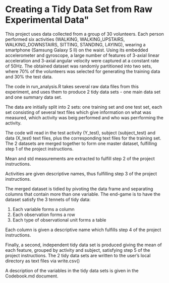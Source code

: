 # Creating a Tidy Data Set from Raw Experimental Data"

This project uses data collected from a group of 30 volunteers. Each person performed six activities (WALKING, WALKING_UPSTAIRS, WALKING_DOWNSTAIRS, SITTING, STANDING, LAYING), wearing a smartphone (Samsung Galaxy S II) on the waist.
Using its embedded accelerometer and gyroscope, a large number of features of 3-axial linear acceleration and 3-axial angular velocity were captured at a constant rate of 50Hz. The obtained dataset was randomly partitioned into two sets, where 70% of the volunteers was selected for generating the training data and 30% the test data.

The code in run_analysis.R takes several raw data files from this experiment, and uses them to produce 2 tidy data sets - one main data set and one summary data set.

The data are initially split into 2 sets: one training set and one test set, each set consisting of several text files which give information on what was measured, which activity was beig performed and who was perrforming the activity.

The code will read in the test activity (Y_test), subject (subject_test) and data (X_test) text files, plus the corresponding text files for the training set.
The 2 datasets are merged together to form one master dataset, fulfilling step 1 of the project instructions.

Mean and std measurements are extracted to fulfill step 2 of the project instructions.

Activities are given descriptive names, thus fulfilling step 3 of the project instructions.

The merged dataset is tidied by pivoting the data frame and separating columns that contain more than one variable. The end-game is to have the dataset satisfy the 3 tennets of tidy data:

1) Each variable forms a column
2) Each observation forms a row
3) Each type of observational unit forms a table

Each column is given a descriptive name which fulfills step 4 of the project instructions.

Finally, a second, independent tidy data set is produced giving the mean of each feature, grouped by activity and subject, satisfying step 5 of the project instructions.
The 2 tidy data sets are written to the user’s local directory as text files via write.csv()

A description of the variables in the tidy data sets is given in the Codebook.md document.
